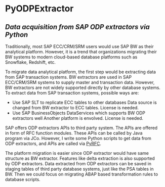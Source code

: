 # PyODPExtractor
## _Data acquisition from SAP ODP extractors via Python_

Traditionally, most SAP ECC/CRM/SRM users would use SAP BW as their analytical platform. However, it is a trend that organizations migrating their BW systems to modern cloud-based database platforms such as Snowflake, Redshift, etc.

To migrate data analytical platform, the first step would be extracting data from SAP transaction systems. BW extractors are used in SAP ECC/CRM/SRM systems to supply master and transaction data. However, BW extractors are not widely supported directly by other database systems. To extract data from SAP transaction systems, possible ways are:
- Use SAP SLT to replicate ECC tables to other databases
Data source is changed from BW extractor to ECC tables. License is needed.
- Use SAP BusinessObjects DataServices which supports BW ODP extractors well
Another platform is envolved. License is needed.

SAP offers ODP extractors APIs to third party system. The APIs are offered in form of RFC function modules. These APIs can be called by Java program via JCo. However, I write some Python scripts to get data from ODP extractors, and APIs are called via [PyRFC](https://github.com/SAP/PyRFC).

The platform migration is easier since ODP extractor would have same structure as BW extractor. Features like delta extraction is also supported by ODP extractors. Data extracted from ODP extractors can be saved in staging tables of third party database systems, just like the PSA tables in BW. Then we could focus on migrating ABAP based transformation rules to database scripts.
